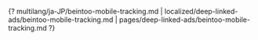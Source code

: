 {? multilang/ja-JP/beintoo-mobile-tracking.md | localized/deep-linked-ads/beintoo-mobile-tracking.md | pages/deep-linked-ads/beintoo-mobile-tracking.md ?}
